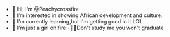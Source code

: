 - 👋 Hi, I’m @Peachycrossfire
- 👀 I’m interested in showing African development and culture.
- 🌱 I’m currently learning,but I'm getting good in it LOL
- 💞️ I'm just a girl on fire
-💅🏿Don't study me you won't graduate
<!---
Peachycrossfire/Peachycrossfire is a ✨ special ✨ repository because its `README.md` (this file) appears on your GitHub profile.
You can click the Preview link to take a look at your changes.
--->
